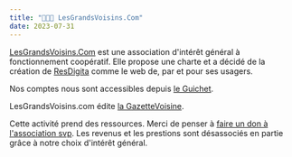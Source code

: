 ```yaml
---
title: "🗽🐪🗼 LesGrandsVoisins.Com"
date: 2023-07-31
---
```


[LesGrandsVoisins.Com](https://www.lesgrandsvoisi's.com) est une association d'intérêt général à fonctionnement coopératif. Elle propose une charte et a décidé de la création de [ResDigita](https://www.resdigita.com) comme le web de, par et pour ses usagers. 

Nos comptes nous sont accessibles depuis [le Guichet](https://app.lesgrandsvoisins.com).

LesGrandsVoisins.com édite [la GazetteVoisine](gazettevoisine.md).

Cette activité prend des ressources. Merci de penser à [faire un don à l'association svp](https://www.lesgrandsvoisins.com/coop/dons/). Les revenus et les prestions sont désassociés en partie grâce à notre choix d'intérêt général. 

